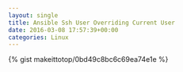 ```yaml
---
layout: single                                                                                                              
title: Ansible Ssh User Overriding Current User                                                                                                                       
date: 2016-03-08 17:57:39+00:00                                                                                                                        
categories: Linux                                                                                                                
---                                                                                                                              
```


{% gist makeittotop/0bd49c8bc6c69ea74e1e %}                                                                                                           

